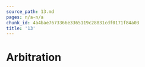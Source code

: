 ```yaml
---
source_path: 13.md
pages: n/a-n/a
chunk_id: 4a4bae7673366e3365119c28831cdf0171f84a03
title: '13'
---
```

# Arbitration

